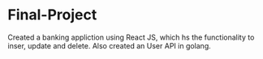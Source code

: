 # Final-Project

Created a banking appliction using React JS, which hs the functionality to inser, update and delete.
Also created an User API in golang.
